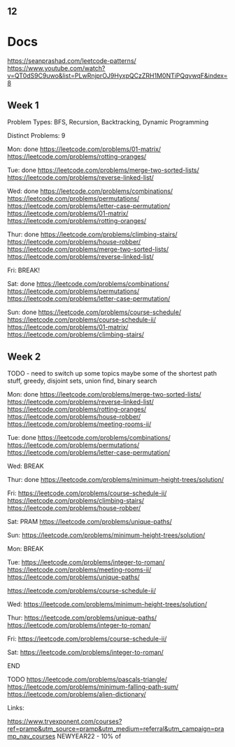 ## 12

# Docs
https://seanprashad.com/leetcode-patterns/
https://www.youtube.com/watch?v=QT0dS9C9uwo&list=PLwRnjprOJ9HyxpQCzZRH1M0NTiPQqvwqF&index=8

## Week 1
Problem Types:
BFS, Recursion, Backtracking, Dynamic Programming

Distinct Problems: 9

Mon: done
https://leetcode.com/problems/01-matrix/
https://leetcode.com/problems/rotting-oranges/

Tue: done
https://leetcode.com/problems/merge-two-sorted-lists/
https://leetcode.com/problems/reverse-linked-list/

Wed: done
https://leetcode.com/problems/combinations/
https://leetcode.com/problems/permutations/
https://leetcode.com/problems/letter-case-permutation/
https://leetcode.com/problems/01-matrix/
https://leetcode.com/problems/rotting-oranges/

Thur: done
https://leetcode.com/problems/climbing-stairs/
https://leetcode.com/problems/house-robber/
https://leetcode.com/problems/merge-two-sorted-lists/
https://leetcode.com/problems/reverse-linked-list/

Fri: BREAK!

Sat: done
https://leetcode.com/problems/combinations/
https://leetcode.com/problems/permutations/
https://leetcode.com/problems/letter-case-permutation/

Sun: done
https://leetcode.com/problems/course-schedule/
https://leetcode.com/problems/course-schedule-ii/
https://leetcode.com/problems/01-matrix/
https://leetcode.com/problems/climbing-stairs/

## Week 2

TODO - need to switch up some topics
maybe some of the shortest path stuff, greedy, disjoint sets, union find, binary search

Mon: done
https://leetcode.com/problems/merge-two-sorted-lists/
https://leetcode.com/problems/reverse-linked-list/
https://leetcode.com/problems/rotting-oranges/
https://leetcode.com/problems/house-robber/
https://leetcode.com/problems/meeting-rooms-ii/

Tue: done
https://leetcode.com/problems/combinations/
https://leetcode.com/problems/permutations/
https://leetcode.com/problems/letter-case-permutation/

Wed: BREAK

Thur: done
https://leetcode.com/problems/minimum-height-trees/solution/


Fri:
https://leetcode.com/problems/course-schedule-ii/
https://leetcode.com/problems/climbing-stairs/
https://leetcode.com/problems/house-robber/

Sat: PRAM
https://leetcode.com/problems/unique-paths/

Sun:
https://leetcode.com/problems/minimum-height-trees/solution/

Mon: BREAK

Tue:
https://leetcode.com/problems/integer-to-roman/
https://leetcode.com/problems/meeting-rooms-ii/
https://leetcode.com/problems/unique-paths/

https://leetcode.com/problems/course-schedule-ii/

Wed:
https://leetcode.com/problems/minimum-height-trees/solution/

Thur:
https://leetcode.com/problems/unique-paths/
https://leetcode.com/problems/integer-to-roman/

Fri:
https://leetcode.com/problems/course-schedule-ii/

Sat:
https://leetcode.com/problems/integer-to-roman/



END


TODO
https://leetcode.com/problems/pascals-triangle/
https://leetcode.com/problems/minimum-falling-path-sum/
https://leetcode.com/problems/alien-dictionary/


Links:

https://www.tryexponent.com/courses?ref=pramp&utm_source=pramp&utm_medium=referral&utm_campaign=pramp_nav_courses
NEWYEAR22 - 10% of